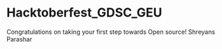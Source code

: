 # Hacktoberfest_GDSC_GEU
Congratulations on taking your first step towards Open source!
Shreyans Parashar
